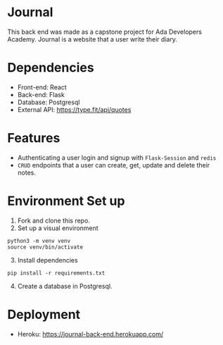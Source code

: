 # Journal

This back end was made as a capstone project for Ada Developers Academy. Journal is a website that a user write their diary.

# Dependencies
- Front-end: React
- Back-end: Flask
- Database: Postgresql
- External API: https://type.fit/api/quotes

# Features
- Authenticating a user login and signup with `Flask-Session` and `redis`
- `CRUD` endpoints that a user can create, get, update and delete their notes.

# Environment Set up
1. Fork and clone this repo.
2. Set up a visual environment
```
python3 -m venv venv
source venv/bin/activate
```
3. Install dependencies
```
pip install -r requirements.txt
```
4. Create a database in Postgresql.

# Deployment
- Heroku: https://journal-back-end.herokuapp.com/

